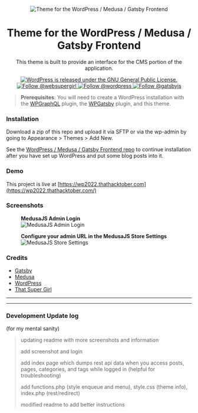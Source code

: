 <p align="center">
  <img alt="Theme for the WordPress / Medusa / Gatsby Frontend" src="https://user-images.githubusercontent.com/38568655/197411385-a3597261-1db5-4cd0-8bcd-d973c9d75772.png" />
</p>
<h1 align="center">
  Theme for the WordPress / Medusa / Gatsby Frontend
</h1>
<p align="center">
  This theme is built to provide an interface for the CMS portion of the application.
</p>
<p align="center">
  <a href="https://github.com/WordPress/WordPress/blob/master/license.txt">
    <img src="https://img.shields.io/badge/license-GPL-blue.svg" alt="WordPress is released under the GNU General Public License." />
  </a>
  <a href="https://twitter.com/intent/follow?screen_name=websupergirl">
    <img src="https://img.shields.io/twitter/follow/websupergirl.svg?label=Follow%20@websupergirl" alt="Follow @websupergirl" />
  </a>
  <a href="https://twitter.com/intent/follow?screen_name=wordpress">
    <img src="https://img.shields.io/twitter/follow/wordpress.svg?label=Follow%20@wordpress" alt="Follow @wordpress" />
  </a>
  <a href="https://twitter.com/intent/follow?screen_name=gatsbyjs">
    <img src="https://img.shields.io/twitter/follow/gatsbyjs.svg?label=Follow%20@gatsbyjs" alt="Follow @gatsbyjs" />
  </a>
</p>

> **Prerequisites**: You will need to create a WordPress installation with the [WPGraphQL](https://wordpress.org/plugins/wp-graphql/) plugin, the [WPGatsby](https://wordpress.org/plugins/wp-gatsby/) plugin, and this theme.

### Installation

Download a zip of this repo and upload it via SFTP or via the wp-admin by going to Appearance > Themes > Add New.

See the [WordPress / Medusa / Gatsby Frontend repo](https://github.com/websupergirl/hacktoberfest2022-frontend) to continue installation after you have set up WordPress and put some blog posts into it.

### Demo

This project is live at [https://wp2022.thathacktober.com](https://wp2022.thathacktober.com/)

### Screenshots

<figure>
<figcaption><b>MedusaJS Admin Login</b></figcaption>
<img src="https://user-images.githubusercontent.com/38568655/197392768-b8e570dc-b24c-4d48-b0d2-9747e7b2fd48.png" alt="MedusaJS Admin Login" />
</figure>


<figure>
<figcaption><b>Configure your admin URL in the MedusaJS Store Settings</b></figcaption>
<img src="https://user-images.githubusercontent.com/38568655/197411840-8ae517e7-e0e3-44f1-a7f3-2c17736b1077.png" alt="MedusaJS Store Settings" />
</figure>

### Credits

* [Gatsby](https://www.gatsbyjs.com)
* [Medusa](https://www.medusa-commerce.com)
* [WordPress](https://wordpress.org)
* [That Super Girl](https://supernikole.com)

---

---

### Development Update log
(for my mental sanity)

> updating readme with more screenshots and information
>
> add screenshot and login
>
> add index page which dumps rest api data when you access posts, pages, categories, and tags while logged in (helpful for troubleshooting)
>
> add functions.php (style enqueue and menu), style.css (theme info), index.php (rest/redirect)
>
> modified readme to add better instructions